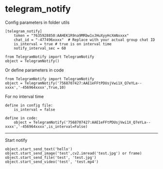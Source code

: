 # telegram_notify

Config parameters in folder utils

```
[telegram_notify]
    token = "7635928850:AAHEK1R9na9MRbw1vJHuXyyHcXmNxxxx"
    chat_id = "-477496xxxx"  # Replace with your actual group chat ID
    is_interval = true # true is on interval time
    notify_interval_sec = 60
```

```
from TelegramNotify import TelegramNotify
object = TelegramNotify()
```

Or define parameters in code

```
from TelegramNotify import TelegramNotify
object = TelegramNotify('7568707427:AAE1eFFtPDUsjVwi1X_Q7eYLa--xxxx','-456964xxxx',True,10)
```

For no interval time

```
define in config file:
    is_interval = false 

define in code:
    object = TelegramNotify('7568707427:AAE1eFFtPDUsjVwi1X_Q7eYLa--xxxx','-456964xxxx',is_interval=False)
```


<hr>
Start notify

```
object.start_send_text('hello')
object.start_send_image('test',cv2.imread('test.jpg') or frame)
object.start_send_file('test', 'test.jpg')
object.start_send_video('test', 'test.mp4')
```
